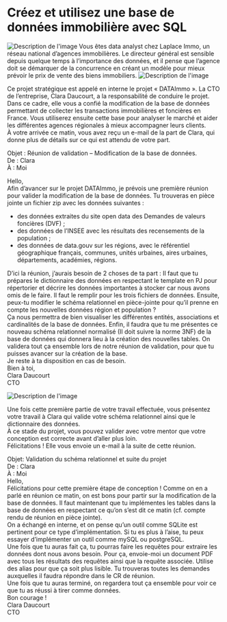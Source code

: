 # Créez et utilisez une base de données immobilière avec SQL

![Description de l'image](https://user.oc-static.com/upload/2023/05/16/16842485118037_OC-Bannieres-Projet_Student-Scenario_Scenario.png)
Vous êtes data analyst chez Laplace Immo, un réseau national d’agences immobilières. Le directeur général est sensible depuis quelque temps à l’importance des données, et il pense que l’agence doit se démarquer de la concurrence en créant un modèle pour mieux prévoir le prix de vente des biens immobiliers. 
![Description de l'image](https://user.oc-static.com/upload/2020/11/24/16062363168182_image1.png)


Ce projet stratégique est appelé en interne le projet « DATAImmo ». La CTO de l’entreprise, Clara Daucourt, a la responsabilité de conduire le projet.
Dans ce cadre, elle vous a confié la modification de la base de données permettant de collecter les transactions immobilières et foncières en France. Vous utiliserez ensuite cette base pour analyser le marché et aider les différentes agences régionales à mieux accompagner leurs clients.  
À votre arrivée ce matin, vous avez reçu un e-mail de la part de Clara, qui donne plus de détails sur ce qui est attendu de votre part.


Objet : Réunion de validation – Modification de la base de données.  
De : Clara  
À : Moi  

Hello,   
Afin d’avancer sur le projet DATAImmo, je prévois une première réunion pour valider la modification de la base de données.
Tu trouveras en pièce jointe un fichier zip avec les données suivantes :
- des données extraites du site open data des Demandes de valeurs foncières (DVF) ;
- des données de l’INSEE avec les résultats des recensements de la population ;
- des données de data.gouv sur les régions, avec le référentiel géographique français, communes, unités urbaines, aires urbaines, départements, académies, régions.  


D’ici la réunion, j’aurais besoin de 2 choses de ta part : 
Il faut que tu prépares le dictionnaire des données en respectant le template en PJ pour répertorier et décrire les données importantes à stocker car nous avons omis de le faire. Il faut le remplir pour les trois fichiers de données.
Ensuite, peux-tu modifier le schéma relationnel en pièce-jointe pour qu’il prenne en compte les nouvelles données région et population ?  
Ça nous permettra de bien visualiser les différentes entités, associations et cardinalités de la base de données. Enfin, il faudra que tu me présentes ce nouveau schéma relationnel normalisé (Il doit suivre la norme 3NF) de la base de données qui donnera lieu à la création des nouvelles tables. 
On validera tout ça ensemble lors de notre réunion de validation, pour que tu puisses avancer sur la création de la base.  
Je reste à ta disposition en cas de besoin.  
Bien à toi,  
Clara Daucourt  
CTO  

![Description de l'image](https://user.oc-static.com/upload/2023/05/16/1684248536989_OC-Bannieres-Projet_Temps_2-semaines-plus-tard.png)

Une fois cette première partie de votre travail effectuée, vous présentez votre travail à Clara qui valide votre schéma relationnel ainsi que le dictionnaire des données.   
À ce stade du projet, vous pouvez valider avec votre mentor que votre conception est correcte avant d’aller plus loin.  
Félicitations ! Elle vous envoie un e-mail à la suite de cette réunion.  

Objet: Validation du schéma relationnel et suite du projet  
De : Clara  
À : Moi  
Hello,  
Félicitations pour cette première étape de conception ! Comme on en a parlé en réunion ce matin, on est bons pour partir sur la modification de la base de données. Il faut maintenant que tu implémentes les tables dans la base de données en respectant ce qu’on s’est dit ce matin (cf. compte rendu de réunion en pièce jointe).  
On a échangé en interne, et on pense qu’un outil comme SQLite est pertinent pour ce type d’implémentation. Si tu es plus à l’aise, tu peux essayer d’implémenter un outil comme mySQL ou postgreSQL.  
Une fois que tu auras fait ça, tu pourras faire les requêtes pour extraire les données dont nous avons besoin. Pour ça, envoie-moi un document PDF avec tous les résultats des requêtes ainsi que la requête associée. Utilise des alias pour que ça soit plus lisible. Tu trouveras toutes les demandes auxquelles il faudra répondre dans le CR de réunion.  
Une fois que tu auras terminé, on regardera tout ça ensemble pour voir ce que tu as réussi à tirer comme données.  
Bon courage !  
Clara Daucourt  
CTO  
